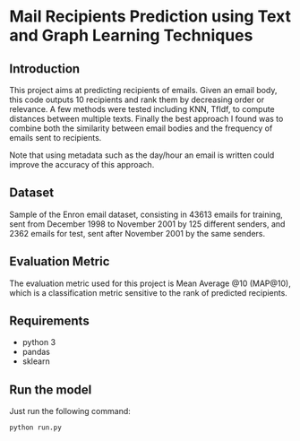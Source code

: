# Mail Recipients Prediction using Text and Graph Learning Techniques

## Introduction

This project aims at predicting recipients of emails. Given an email body, this code outputs 10 recipients and rank them by decreasing order or relevance. A few methods were tested including KNN, TfIdf, to compute distances between multiple texts. Finally the best approach I found was to combine both the similarity between email bodies and the frequency of emails sent to recipients.

Note that using metadata such as the day/hour an email is written could improve the accuracy of this approach.

## Dataset

Sample of the Enron email dataset, consisting in 43613 emails for training, sent from December 1998 to November 2001 by 125 different senders, and 2362 emails for test, sent after November 2001 by the same senders. 

## Evaluation Metric

The evaluation metric used for this project is Mean Average @10 (MAP@10), which is a classification metric sensitive to the rank of predicted recipients. 

## Requirements
+ python 3
+ pandas
+ sklearn

## Run the model

Just run the following command:
```bash
python run.py
```


